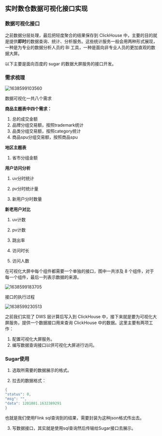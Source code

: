 ## 实时数仓数据可视化接口实现

### 数据可视化接口

之前数据分层处理，最后把轻度聚合的结果保存到 ClickHouse 中，主要的目的就是提供**即时**的数据查询、统计、分析服务。这些统计服务一般会用两种形式展现，一种是为专业的数据分析人员的 BI 工具，一种是面向非专业人员的更加直观的数据大屏。

以下主要是面向百度的 sugar 的数据大屏服务的接口开发。

### 需求梳理

![1638599103560](https://tprzfbucket.oss-cn-beijing.aliyuncs.com/hadoop/202112/04/142505-997584.png)

数据可视化一共八个需求

**商品主题表中四个需求：**

1. 总的成交金额
2. 品牌分组交易额，按照trademark统计
3. 品类分组交易额，按照category统计
4. 商品spu分组交易额，按照商品spu

**地区主题表**

1. 省市分组金额

**用户访问分析**

1. uv分时统计

2. pv分时统计量

3. 新用户分时数量

**新老用户对比**

1. uv计数

2. pv计数

3. 跳出率

4. 访问时长

5. 访问人数

在可视化大屏中每个组件都需要一个单独的接口，图中一共涉及 8 个组件，对于每一个组件，最后一列表示数据的来源。

![1638599183705](https://tprzfbucket.oss-cn-beijing.aliyuncs.com/hadoop/202112/04/142624-97497.png)

接口的执行过程

![1638599230513](https://tprzfbucket.oss-cn-beijing.aliyuncs.com/hadoop/202112/04/142711-700498.png)

之前我们实现了 DWS 层计算后写入到 ClickHouse 中，接下来就是要为可视化大屏服务，提供一个数据接口用来查询 ClickHouse 中的数据。这里主要有两项工作：

1. 配置可视化大屏服务。
2. 编写数据查询接口以供可视化大屏进行访问。

### Sugar使用

1. 选取所需要的数据展示的格式。

2. 拉去的数据格式：

~~~ java
{
"status": 0,
"msg": "",
"data": 1201081.1632389291
}
~~~

也就是我们使用Flink sql查询到的结果，需要封装为这种json格式传出去。

3. 写数据接口，其实就是使用sql查询然后传输给Sugar接口去展示。